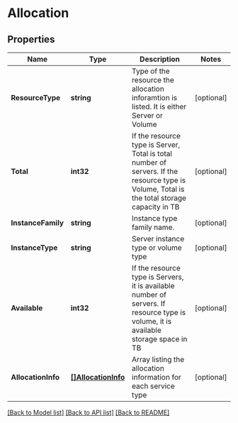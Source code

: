 # Allocation

## Properties

Name | Type | Description | Notes
------------ | ------------- | ------------- | -------------
**ResourceType** | **string** | Type of the resource the allocation inforamtion is listed. It is either Server or Volume | [optional] 
**Total** | **int32** | If the resource type is Server, Total is total number of servers.  If the resource type is Volume, Total  is the total storage capacity in TB | [optional] 
**InstanceFamily** | **string** | Instance type family name. | [optional] 
**InstanceType** | **string** | Server instance type or volume type | [optional] 
**Available** | **int32** | If the resource type is Servers, it is available number of servers.  If resource type is volume, it is available storage space in TB | [optional] 
**AllocationInfo** | [**[]AllocationInfo**](AllocationInfo.md) | Array listing the allocation information for each service type | [optional] 

[[Back to Model list]](../README.md#documentation-for-models) [[Back to API list]](../README.md#documentation-for-api-endpoints) [[Back to README]](../README.md)


